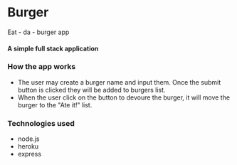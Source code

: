 # Burger
Eat - da - burger app 

#### A simple full stack application

### How the app works
* The user may create a burger name and input them. Once the submit button is clicked they will be added to burgers list. 
* When the user click on the button to devoure the burger, it will move the burger to the "Ate it!" list.

### Technologies used 
* node.js
* heroku
* express
